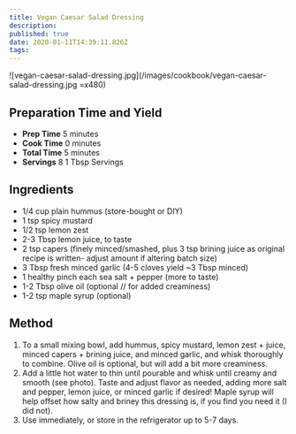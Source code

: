 ```yaml
---
title: Vegan Caesar Salad Dressing
description: 
published: true
date: 2020-01-11T14:39:11.826Z
tags: 
---
```


![vegan-caesar-salad-dressing.jpg](/images/cookbook/vegan-caesar-salad-dressing.jpg =x480)
&nbsp;  

## Preparation Time and Yield

- **Prep Time** 5 minutes
- **Cook Time** 0 minutes
- **Total Time** 5 minutes
- **Servings** 8 1 Tbsp Servings
  &nbsp;

## Ingredients

- 1/4 cup plain hummus (store-bought or DIY)
- 1 tsp spicy mustard
- 1/2 tsp lemon zest
- 2-3 Tbsp lemon juice, to taste
- 2 tsp capers (finely minced/smashed, plus 3 tsp brining juice as original recipe is written- adjust amount if altering batch size)
- 3 Tbsp fresh minced garlic (4-5 cloves yield ~3 Tbsp minced)
- 1 healthy pinch each sea salt + pepper (more to taste)
- 1-2 Tbsp olive oil (optional // for added creaminess)
- 1-2 tsp maple syrup (optional)
  &nbsp;

## Method

1. To a small mixing bowl, add hummus, spicy mustard, lemon zest + juice, minced capers + brining juice, and minced garlic, and whisk thoroughly to combine. Olive oil is optional, but will add a bit more creaminess.
2. Add a little hot water to thin until pourable and whisk until creamy and smooth (see photo). Taste and adjust flavor as needed, adding more salt and pepper, lemon juice, or minced garlic if desired! Maple syrup will help offset how salty and briney this dressing is, if you find you need it (I did not).
3. Use immediately, or store in the refrigerator up to 5-7 days.
